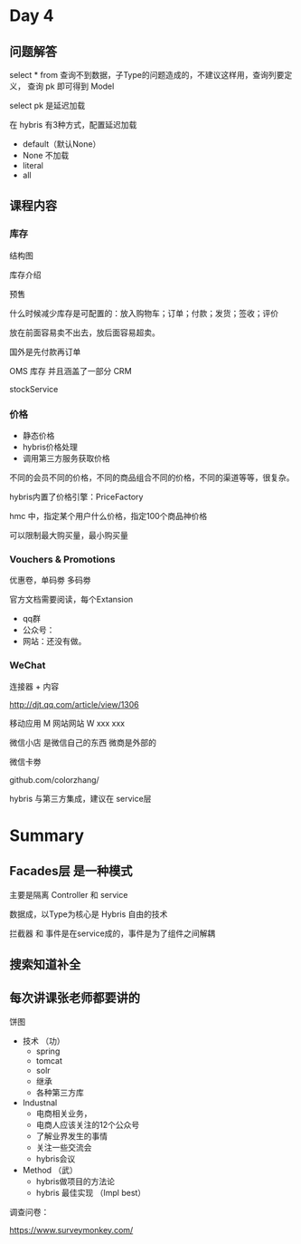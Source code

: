 # Day 4

## 问题解答

select * from 查询不到数据，子Type的问题造成的，不建议这样用，查询列要定义， 查询 pk 即可得到 Model

select pk  是延迟加载

在 hybris 有3种方式，配置延迟加载

* default（默认None）
* None 不加载
* literal
* all

## 课程内容

### 库存

结构图

库存介绍

预售

什么时候减少库存是可配置的：放入购物车；订单；付款；发货；签收；评价

放在前面容易卖不出去，放后面容易超卖。

国外是先付款再订单

OMS 库存  并且涵盖了一部分 CRM

stockService


### 价格

* 静态价格
* hybris价格处理
* 调用第三方服务获取价格

不同的会员不同的价格，不同的商品组合不同的价格，不同的渠道等等，很复杂。

hybris内置了价格引擎：PriceFactory

hmc 中，指定某个用户什么价格，指定100个商品神价格

可以限制最大购买量，最小购买量

### Vouchers & Promotions
优惠卷，单码劵 多码劵

官方文档需要阅读，每个Extansion

* qq群
* 公众号：
* 网站：还没有做。

### WeChat

连接器 + 内容

http://djt.qq.com/article/view/1306

移动应用 M
网站网站 W
xxx
xxx

微信小店 是微信自己的东西
微商是外部的

微信卡劵

github.com/colorzhang/

hybris 与第三方集成，建议在 service层



# Summary

## Facades层 是一种模式

主要是隔离 Controller 和 service

数据成，以Type为核心是 Hybris 自由的技术

拦截器 和 事件是在service成的，事件是为了组件之间解耦

## 搜索知道补全



## 每次讲课张老师都要讲的

饼图

* 技术 （功）
    * spring
    * tomcat
    * solr
    * 继承
    * 各种第三方库
* Industnal
    * 电商相关业务，
    * 电商人应该关注的12个公众号
    * 了解业界发生的事情
    * 关注一些交流会
    * hybris会议
* Method （武）
    * hybris做项目的方法论
    * hybris 最佳实现 （Impl best）

调查问卷：

https://www.surveymonkey.com/

